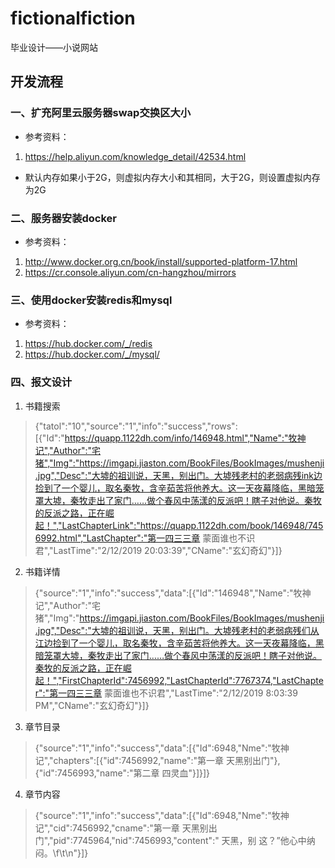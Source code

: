 # fictionalfiction
毕业设计——小说网站

## 开发流程
### 一、扩充阿里云服务器swap交换区大小

* 参考资料：
1. https://help.aliyun.com/knowledge_detail/42534.html
* 默认内存如果小于2G，则虚拟内存大小和其相同，大于2G，则设置虚拟内存为2G

### 二、服务器安装docker
* 参考资料：
1. http://www.docker.org.cn/book/install/supported-platform-17.html
2. https://cr.console.aliyun.com/cn-hangzhou/mirrors

### 三、使用docker安装redis和mysql

* 参考资料：
1. https://hub.docker.com/_/redis
2. https://hub.docker.com/_/mysql/

### 四、报文设计
1. 书籍搜索
> {"tatol":"10","source":"1","info":"success","rows":[{"Id":"https://quapp.1122dh.com/info/146948.html","Name":"牧神记","Author":"宅猪","Img":"https://imgapi.jiaston.com/BookFiles/BookImages/mushenji.jpg","Desc":"大墟的祖训说，天黑，别出门。大墟残老村的老弱病残ink边捡到了一个婴儿，取名秦牧，含辛茹苦将他养大。这一天夜幕降临，黑暗笼罩大墟，秦牧走出了家门……做个春风中荡漾的反派吧！瞎子对他说。秦牧的反派之路，正在崛起！","LastChapterLink":"https://quapp.1122dh.com/book/146948/7456992.html","LastChapter":"第一四三三章 蒙面谁也不识君","LastTime":"2/12/2019 20:03:39","CName":"玄幻奇幻"}]}
2. 书籍详情
> {"source":"1","info":"success","data":[{"Id":"146948","Name":"牧神记","Author":"宅猪","Img":"https://imgapi.jiaston.com/BookFiles/BookImages/mushenji.jpg","Desc":"大墟的祖训说，天黑，别出门。大墟残老村的老弱病残们从江边捡到了一个婴儿，取名秦牧，含辛茹苦将他养大。这一天夜幕降临，黑暗笼罩大墟，秦牧走出了家门……做个春风中荡漾的反派吧！瞎子对他说。秦牧的反派之路，正在崛起！","FirstChapterId":7456992,"LastChapterId":7767374,"LastChapter":"第一四三三章 蒙面谁也不识君","LastTime":"2/12/2019 8:03:39 PM","CName":"玄幻奇幻"}]}
3. 章节目录
> {"source":"1","info":"success","data":[{"Id":6948,"Nme":"牧神记","chapters":[{"id":7456992,"name":"第一章 天黑别出门"},{"id":7456993,"name":"第二章 四灵血"}]}]}
4. 章节内容
> {"source":"1","info":"success","data":[{"Id":6948,"Nme":"牧神记","cid":7456992,"cname":"第一章 天黑别出门","pid":7745964,"nid":7456993,"content":"    天黑，别 这？”他心中纳闷。\f\t\n"}]}
